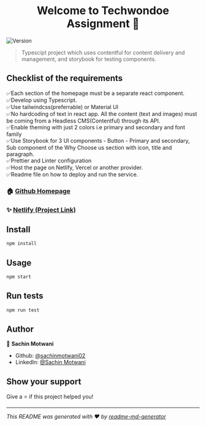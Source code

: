 <h1 align="center">Welcome to Techwondoe Assignment 👋</h1>
<p>
  <img alt="Version" src="https://img.shields.io/badge/version-0.1.0-blue.svg?cacheSeconds=2592000" />
</p>

> Typescipt project which uses contentful for content delivery and management, and storybook for testing components.


## Checklist of the requirements
  ✅Each section of the homepage must be a separate react component.<br>
  ✅Develop using Typescript.<br>
  ✅Use tailwindcss(preferrable) or Material UI<br>
  ✅No hardcoding of text in react app. All the content (text and images) must be coming from a Headless CMS(Contentful) through its
   API.<br>
  ✅Enable theming with just 2 colors i.e primary and secondary and font family<br>
  ✅Use Storybook for 3 UI components - Button - Primary and secondary, Sub component of the Why Choose us section with icon, title and paragraph.<br>
  ✅Prettier and Linter configuration<br>
  ✅Host the page on Netlify, Vercel or another provider.<br>
  ✅Readme file on how to deploy and run the service.<br>


### 🏠 [Github Homepage](https://github.com/sachinmotwani02/techwondoe-assignment)

### ✨ [Netlify (Project Link)](https://techwondoeweb-assignment.netlify.app/)

## Install

```sh
npm install
```

## Usage

```sh
npm start
```

## Run tests

```sh
npm run test
```

## Author

👤 **Sachin Motwani**

* Github: [@sachinmotwani02](https://github.com/sachinmotwani02)
* LinkedIn: [@Sachin Motwani](https://linkedin.com/in/sachin-motwani-609863194)

## Show your support

Give a ⭐️ if this project helped you!

***
_This README was generated with ❤️ by [readme-md-generator](https://github.com/kefranabg/readme-md-generator)_